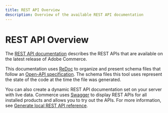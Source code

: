 ```yaml
---
title: REST API Overview
description: Overview of the available REST API documentation
--- 
```

 
# REST API Overview

The [REST API documentation][] describes the REST APIs that are available on the latest release of Adobe Commerce.

This documentation uses [ReDoc][] to organize and present schema files that follow an [Open-API specification][].
The schema files this tool uses represent the state of the code at the time the file was generated.

You can also create a dynamic REST API documentation set on your server with live data.
Commerce uses [Swagger][] to display REST APIs for all installed products and allows you to try out the APIs.
For more information, see [Generate local REST API reference](./quick-reference/generate-local.md).

[REST API documentation]: https://magento.redoc.ly
[ReDoc]: https://github.com/Rebilly/ReDoc
[Open-API specification]: https://github.com/OAI/OpenAPI-Specification
[Swagger]: http://swagger.io/
